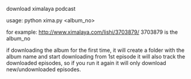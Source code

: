 download ximalaya podcast

usage:
python xima.py <album_no>

for example:
http://www.ximalaya.com/lishi/3703879/
3703879 is the album_no

if downloading the album for the first time, it will create a folder with the album name and start downloading from 1st episode
it will also track the downloaded episodes, so if you run it again it will only download new/undownloaded episodes.
